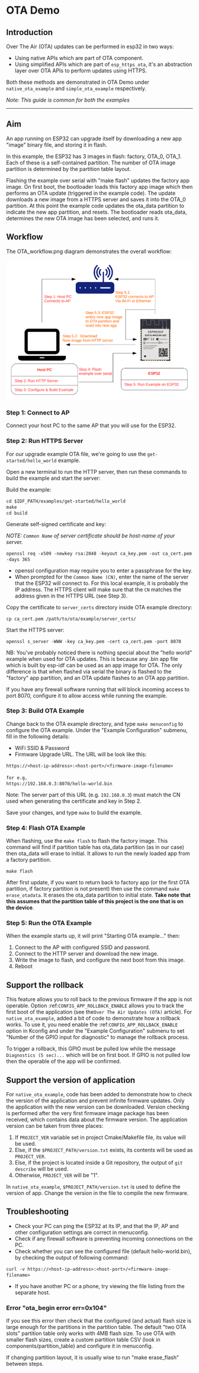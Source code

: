 # OTA Demo

## Introduction

Over The Air (OTA) updates can be performed in esp32 in two ways:

- Using native APIs which are part of OTA component.
- Using simplified APIs which are part of `esp_https_ota`, it's an abstraction layer over OTA APIs to perform updates using HTTPS.

Both these methods are demonstrated in OTA Demo under `native_ota_example` and `simple_ota_example` respectively.

*Note: This guide is common for both the examples*

---

## Aim

An app running on ESP32 can upgrade itself by downloading a new app "image" binary file, and storing it in flash.

In this example, the ESP32 has 3 images in flash: factory, OTA_0, OTA_1. Each of these is a self-contained partition. The number of OTA image partition is determined by the partition table layout.

Flashing the example over serial with "make flash" updates the factory app image. On first boot, the bootloader loads this factory app image which then performs an OTA update (triggered in the example code). The update downloads a new image from a HTTPS server and saves it into the OTA_0 partition. At this point the example code updates the ota_data partition to indicate the new app partition, and resets. The bootloader reads ota_data, determines the new OTA image has been selected, and runs it.


## Workflow

The OTA_workflow.png diagram demonstrates the overall workflow:

![OTA Workflow diagram](OTA_workflow.png)

### Step 1: Connect to AP

Connect your host PC to the same AP that you will use for the ESP32.

### Step 2: Run HTTPS Server

For our upgrade example OTA file, we're going to use the `get-started/hello_world` example.

Open a new terminal to run the HTTP server, then run these commands to build the example and start the server:

Build the example:

```
cd $IDF_PATH/examples/get-started/hello_world
make
cd build
```

Generate self-signed certificate and key:

*NOTE: `Common Name` of server certificate should be host-name of your server.*

```
openssl req -x509 -newkey rsa:2048 -keyout ca_key.pem -out ca_cert.pem -days 365

```

* openssl configuration may require you to enter a passphrase for the key.
* When prompted for the `Common Name (CN)`, enter the name of the server that the ESP32 will connect to. For this local example, it is probably the IP address. The HTTPS client will make sure that the `CN` matches the address given in the HTTPS URL (see Step 3).


Copy the certificate to `server_certs` directory inside OTA example directory:

```
cp ca_cert.pem /path/to/ota/example/server_certs/
```


Start the HTTPS server:

```
openssl s_server -WWW -key ca_key.pem -cert ca_cert.pem -port 8070
```

NB: You've probably noticed there is nothing special about the "hello world" example when used for OTA updates. This is because any .bin app file which is built by esp-idf can be used as an app image for OTA. The only difference is that when flashed via serial the binary is flashed to the "factory" app partition, and an OTA update flashes to an OTA app partition.

If you have any firewall software running that will block incoming access to port 8070, configure it to allow access while running the example.

### Step 3: Build OTA Example

Change back to the OTA example directory, and type `make menuconfig` to configure the OTA example. Under the "Example Configuration" submenu, fill in the following details:

* WiFi SSID & Password
* Firmware Upgrade URL. The URL will be look like this:

```
https://<host-ip-address>:<host-port>/<firmware-image-filename>

for e.g,
https://192.168.0.3:8070/hello-world.bin
```

Note: The server part of this URL (e.g. `192.168.0.3`) must match the CN used when generating the certificate and key in Step 2.

Save your changes, and type `make` to build the example.

### Step 4: Flash OTA Example

When flashing, use the `make flash` to flash the factory image. This command will find if partition table has ota_data partition (as in our case) then ota_data will erase to initial. 
It allows to run the newly loaded app from a factory partition.

```
make flash
```

After first update, if you want to return back to factory app (or the first OTA partition, if factory partition is not present) then use the command `make erase_otadata`. 
It erases the ota_data partition to initial state. **Take note that this assumes that the partition table of this project is the one that is on the device**.

### Step 5: Run the OTA Example

When the example starts up, it will print "Starting OTA example..." then:

1. Connect to the AP with configured SSID and password.
2. Connect to the HTTP server and download the new image.
3. Write the image to flash, and configure the next boot from this image.
4. Reboot

## Support the rollback

This feature allows you to roll back to the previous firmware if the app is not operable. Option :ref:`CONFIG_APP_ROLLBACK_ENABLE` allows you to track the first boot of the application (see the``Over The Air Updates (OTA)`` article). 
For ``native_ota_example``, added a bit of code to demonstrate how a rollback works. To use it, you need enable the :ref:`CONFIG_APP_ROLLBACK_ENABLE` option in Kconfig and under the "Example Configuration" submenu to set "Number of the GPIO input for diagnostic" to manage the rollback process.

To trigger a rollback, this GPIO must be pulled low while the message `Diagnostics (5 sec)...` which will be on first boot.
If GPIO is not pulled low then the operable of the app will be confirmed.

## Support the version of application

For ``native_ota_example``, code has been added to demonstrate how to check the version of the application and prevent infinite firmware updates. Only the application with the new version can be downloaded. Version checking is performed after the very first firmware image package has been received, which contains data about the firmware version. The application version can be taken from three places:

1. If ``PROJECT_VER`` variable set in project Cmake/Makefile file, its value will be used.
2. Else, if the ``$PROJECT_PATH/version.txt`` exists, its contents will be used as ``PROJECT_VER``.
3. Else, if the project is located inside a Git repository, the output of ``git describe`` will be used.
4. Otherwise, ``PROJECT_VER`` will be "1".

In ``native_ota_example``, ``$PROJECT_PATH/version.txt`` is used to define the version of app. Change the version in the file to compile the new firmware.

## Troubleshooting

* Check your PC can ping the ESP32 at its IP, and that the IP, AP and other configuration settings are correct in menuconfig.
* Check if any firewall software is preventing incoming connections on the PC.
* Check whether you can see the configured file (default hello-world.bin), by checking the output of following command:

 ```
 curl -v https://<host-ip-address>:<host-port>/<firmware-image-filename>
 ```

* If you have another PC or a phone, try viewing the file listing from the separate host.

### Error "ota_begin error err=0x104"

If you see this error then check that the configured (and actual) flash size is large enough for the partitions in the partition table. The default "two OTA slots" partition table only works with 4MB flash size. To use OTA with smaller flash sizes, create a custom partition table CSV (look in components/partition_table) and configure it in menuconfig.

If changing partition layout, it is usually wise to run "make erase_flash" between steps.

